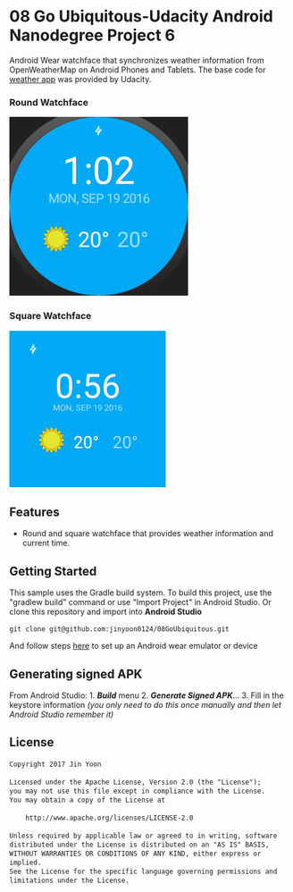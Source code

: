 # 08 Go Ubiquitous-Udacity Android Nanodegree Project 6
Android Wear watchface that synchronizes weather information from OpenWeatherMap on Android Phones and Tablets. The base code for [weather app](https://github.com/udacity/ud851-Sunshine/tree/student) was provided by Udacity. 

### Round Watchface
![demo](https://github.com/jinyoon0124/08GoUbiquitous/blob/master/sunshinewear/src/main/res/drawable-nodpi/preview_round.png?raw=true)
### Square Watchface
![demo](https://github.com/jinyoon0124/08GoUbiquitous/blob/master/sunshinewear/src/main/res/drawable-nodpi/preview_square.png?raw=true)

## Features
* Round and square watchface that provides weather information and current time.

## Getting Started
This sample uses the Gradle build system. To build this project, use the "gradlew build" command or use "Import Project" in Android Studio. Or clone this repository and import into **Android Studio**
```
git clone git@github.com:jinyoon0124/08GoUbiquitous.git
```
And follow steps [here](https://developer.android.com/training/wearables/apps/creating.html) to set up an Android wear emulator or device

## Generating signed APK
From Android Studio: 1. **_Build_** menu 2. **_Generate Signed APK_**... 3. Fill in the keystore information _(you only need to do this once manually and then let Android Studio remember it)_

## License
```
Copyright 2017 Jin Yoon

Licensed under the Apache License, Version 2.0 (the "License");
you may not use this file except in compliance with the License.
You may obtain a copy of the License at

    http://www.apache.org/licenses/LICENSE-2.0

Unless required by applicable law or agreed to in writing, software
distributed under the License is distributed on an "AS IS" BASIS,
WITHOUT WARRANTIES OR CONDITIONS OF ANY KIND, either express or implied.
See the License for the specific language governing permissions and
limitations under the License.
```


